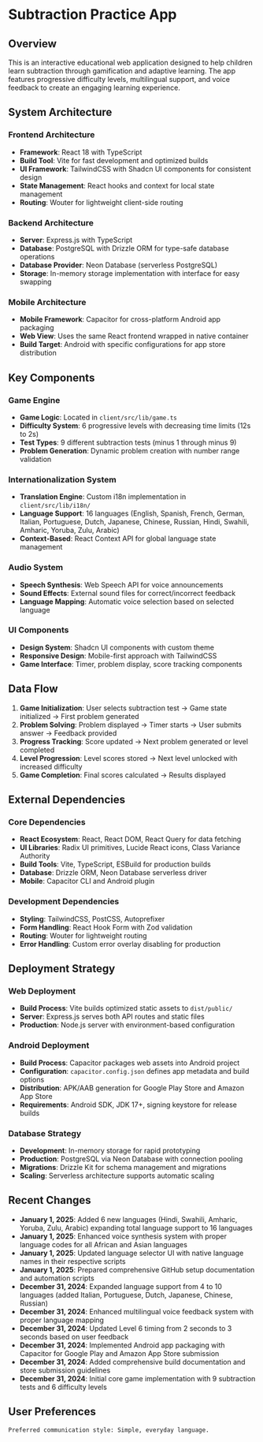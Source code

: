 # Subtraction Practice App

## Overview

This is an interactive educational web application designed to help children learn subtraction through gamification and adaptive learning. The app features progressive difficulty levels, multilingual support, and voice feedback to create an engaging learning experience.

## System Architecture

### Frontend Architecture
- **Framework**: React 18 with TypeScript
- **Build Tool**: Vite for fast development and optimized builds
- **UI Framework**: TailwindCSS with Shadcn UI components for consistent design
- **State Management**: React hooks and context for local state management
- **Routing**: Wouter for lightweight client-side routing

### Backend Architecture
- **Server**: Express.js with TypeScript
- **Database**: PostgreSQL with Drizzle ORM for type-safe database operations
- **Database Provider**: Neon Database (serverless PostgreSQL)
- **Storage**: In-memory storage implementation with interface for easy swapping

### Mobile Architecture
- **Mobile Framework**: Capacitor for cross-platform Android app packaging
- **Web View**: Uses the same React frontend wrapped in native container
- **Build Target**: Android with specific configurations for app store distribution

## Key Components

### Game Engine
- **Game Logic**: Located in `client/src/lib/game.ts`
- **Difficulty System**: 6 progressive levels with decreasing time limits (12s to 2s)
- **Test Types**: 9 different subtraction tests (minus 1 through minus 9)
- **Problem Generation**: Dynamic problem creation with number range validation

### Internationalization System
- **Translation Engine**: Custom i18n implementation in `client/src/lib/i18n/`
- **Language Support**: 16 languages (English, Spanish, French, German, Italian, Portuguese, Dutch, Japanese, Chinese, Russian, Hindi, Swahili, Amharic, Yoruba, Zulu, Arabic)
- **Context-Based**: React Context API for global language state management

### Audio System
- **Speech Synthesis**: Web Speech API for voice announcements
- **Sound Effects**: External sound files for correct/incorrect feedback
- **Language Mapping**: Automatic voice selection based on selected language

### UI Components
- **Design System**: Shadcn UI components with custom theme
- **Responsive Design**: Mobile-first approach with TailwindCSS
- **Game Interface**: Timer, problem display, score tracking components

## Data Flow

1. **Game Initialization**: User selects subtraction test → Game state initialized → First problem generated
2. **Problem Solving**: Problem displayed → Timer starts → User submits answer → Feedback provided
3. **Progress Tracking**: Score updated → Next problem generated or level completed
4. **Level Progression**: Level scores stored → Next level unlocked with increased difficulty
5. **Game Completion**: Final scores calculated → Results displayed

## External Dependencies

### Core Dependencies
- **React Ecosystem**: React, React DOM, React Query for data fetching
- **UI Libraries**: Radix UI primitives, Lucide React icons, Class Variance Authority
- **Build Tools**: Vite, TypeScript, ESBuild for production builds
- **Database**: Drizzle ORM, Neon Database serverless driver
- **Mobile**: Capacitor CLI and Android plugin

### Development Dependencies
- **Styling**: TailwindCSS, PostCSS, Autoprefixer
- **Form Handling**: React Hook Form with Zod validation
- **Routing**: Wouter for lightweight routing
- **Error Handling**: Custom error overlay disabling for production

## Deployment Strategy

### Web Deployment
- **Build Process**: Vite builds optimized static assets to `dist/public/`
- **Server**: Express.js serves both API routes and static files
- **Production**: Node.js server with environment-based configuration

### Android Deployment
- **Build Process**: Capacitor packages web assets into Android project
- **Configuration**: `capacitor.config.json` defines app metadata and build options
- **Distribution**: APK/AAB generation for Google Play Store and Amazon App Store
- **Requirements**: Android SDK, JDK 17+, signing keystore for release builds

### Database Strategy
- **Development**: In-memory storage for rapid prototyping
- **Production**: PostgreSQL via Neon Database with connection pooling
- **Migrations**: Drizzle Kit for schema management and migrations
- **Scaling**: Serverless architecture supports automatic scaling

## Recent Changes

- **January 1, 2025**: Added 6 new languages (Hindi, Swahili, Amharic, Yoruba, Zulu, Arabic) expanding total language support to 16 languages
- **January 1, 2025**: Enhanced voice synthesis system with proper language codes for all African and Asian languages
- **January 1, 2025**: Updated language selector UI with native language names in their respective scripts
- **January 1, 2025**: Prepared comprehensive GitHub setup documentation and automation scripts
- **December 31, 2024**: Expanded language support from 4 to 10 languages (added Italian, Portuguese, Dutch, Japanese, Chinese, Russian)
- **December 31, 2024**: Enhanced multilingual voice feedback system with proper language mapping
- **December 31, 2024**: Updated Level 6 timing from 2 seconds to 3 seconds based on user feedback
- **December 31, 2024**: Implemented Android app packaging with Capacitor for Google Play and Amazon App Store submission
- **December 31, 2024**: Added comprehensive build documentation and store submission guidelines
- **December 31, 2024**: Initial core game implementation with 9 subtraction tests and 6 difficulty levels

## User Preferences

```
Preferred communication style: Simple, everyday language.
```